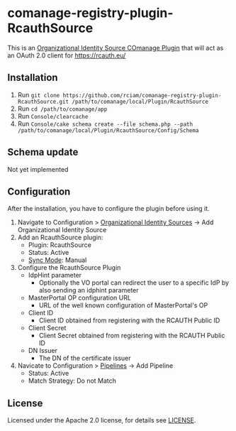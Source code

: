 # comanage-registry-plugin-RcauthSource
This is an [Organizational Identity Source COmanage Plugin](https://spaces.at.internet2.edu/display/COmanage/Organizational+Identity+Source+Plugins) that will act as an OAuth 2.0 client for https://rcauth.eu/


## Installation

1. Run `git clone https://github.com/rciam/comanage-registry-plugin-RcauthSource.git /path/to/comanage/local/Plugin/RcauthSource`
2. Run `cd /path/to/comanage/app`
3. Run `Console/clearcache`
4. Run `Console/cake schema create --file schema.php --path /path/to/comanage/local/Plugin/RcauthSource/Config/Schema`

## Schema update
Not yet implemented
 
## Configuration

After the installation, you have to configure the plugin before using it. 
1. Navigate to Configuration > [Organizational Identity Sources](https://spaces.at.internet2.edu/display/COmanage/Organizational+Identity+Sources) -> Add Organizational Identity Source
2. Add an RcauthSource plugin:
   - Plugin: RcauthSource
   - Status: Active
   - [Sync Mode](https://spaces.at.internet2.edu/display/COmanage/Registry+Pipelines#RegistryPipelines-SyncStrategies): Manual 
3. Configure the RcauthSource Plugin
   - IdpHint parameter
     - Optionally the VO portal can redirect the user to a specific IdP by also sending an idphint parameter
   - MasterPortal OP configuration URL
     - URL of the well known configuration of MasterPortal's OP
   - Client ID
     - Client ID obtained from registering with the RCAUTH Public ID
   - Client Secret
     - Client Secret obtained from registering with the RCAUTH Public ID
   - DN Issuer
     - The DN of the certificate issuer
4. Navicate to Configuration > [Pipelines](https://spaces.at.internet2.edu/display/COmanage/Registry+Pipelines) -> Add Pipeline
   - Status: Active
   - Match Strategy: Do not Match

## License

Licensed under the Apache 2.0 license, for details see [LICENSE](https://github.com/rciam/comanage-registry-plugin-RcauthSource/blob/master/LICENSE).

